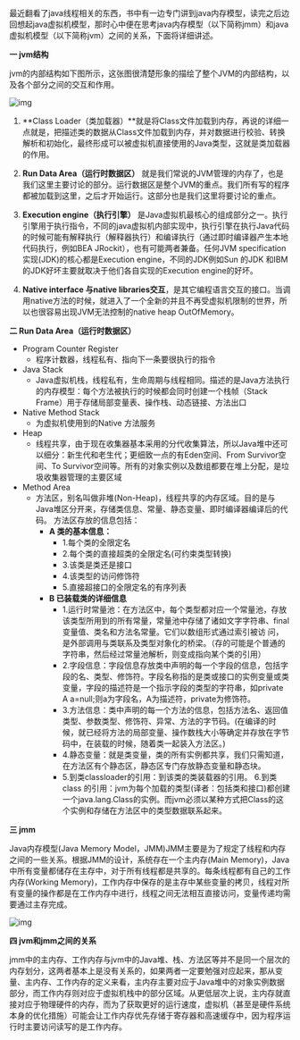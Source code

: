 最近翻看了java线程相关的东西，书中有一边专门讲到java内存模型，读完之后边回想起java虚拟机模型，那时心中便在思考java内存模型（以下简称jmm）和java虚拟机模型（以下简称jvm）之间的关系，下面将详细讲述。

**一 jvm结构**

jvm的内部结构如下图所示，这张图很清楚形象的描绘了整个JVM的内部结构，以及各个部分之间的交互和作用。

 ![img](D:\data\typora-images\image-202004211016.png)

1. **Class Loader（类加载器）**就是将Class文件加载到内存，再说的详细一点就是，把描述类的数据从Class文件加载到内存，并对数据进行校验、转换解析和初始化，最终形成可以被虚拟机直接使用的Java类型，这就是类加载器的作用。

2. **Run Data Area（运行时数据区）** 就是我们常说的JVM管理的内存了，也是我们这里主要讨论的部分。运行数据区是整个JVM的重点。我们所有写的程序都被加载到这里，之后才开始运行。这部分也是我们这里将要讨论的重点。

3. **Execution engine（执行引擎）** 是Java虚拟机最核心的组成部分之一。执行引擎用于执行指令，不同的java虚拟机内部实现中，执行引擎在执行Java代码的时候可能有解释执行（解释器执行）和编译执行（通过即时编译器产生本地代码执行，例如BEA JRockit），也有可能两者兼备。任何JVM specification实现(JDK)的核心都是Execution engine，不同的JDK例如Sun 的JDK 和IBM的JDK好坏主要就取决于他们各自实现的Execution engine的好坏。

4. **Native interface 与native libraries交互**，是其它编程语言交互的接口。当调用native方法的时候，就进入了一个全新的并且不再受虚拟机限制的世界，所以也很容易出现JVM无法控制的native heap OutOfMemory。



 **二 Run Data Area（运行时数据区）** 

* Program Counter Register
  * 程序计数器，线程私有、指向下一条要很执行的指令
* Java Stack
  * Java虚拟机栈，线程私有，生命周期与线程相同。描述的是Java方法执行的内存模型：每个方法被执行的时候都会同时创建一个栈帧（Stack Frame）用于存储局部变量表、操作栈、动态链接、方法出口
* Native Method Stack
  * 为虚拟机使用到的Native 方法服务
* Heap
  *   线程共享，由于现在收集器基本采用的分代收集算法，所以Java堆中还可以细分：新生代和老生代；更细致一点的有Eden空间、From Survivor空间、To Survivor空间等。所有的对象实例以及数组都要在堆上分配，是垃圾收集器管理的主要区域
* Method Area
  * 方法区，别名叫做非堆(Non-Heap)，线程共享的内存区域。目的是与Java堆区分开来，存储类信息、常量、静态变量、即时编译器编译后的代码。 方法区存放的信息包括：
    * **A 类的基本信息：**
      *  1.每个类的全限定名 
      * 2.每个类的直接超类的全限定名(可约束类型转换)
      *  3.该类是类还是接口
      *  4.该类型的访问修饰符 
      * 5.直接超接口的全限定名的有序列表
    * **B 已装载类的详细信息** 
      * 1.运行时常量池：在方法区中，每个类型都对应一个常量池，存放该类型所用到的所有常量，常量池中存储了诸如文字字符串、final变量值、类名和方法名常量。它们以数组形式通过索引被访 问，是外部调用与类联系及类型对象化的桥梁。（存的可能是个普通的字符串，然后经过常量池解析，则变成指向某个类的引用） 
      * 2.字段信息：字段信息存放类中声明的每一个字段的信息，包括字段的名、类型、修饰符。字段名称指的是类或接口的实例变量或类变量，字段的描述符是一个指示字段的类型的字符串，如private A a=null;则a为字段名，A为描述符，private为修饰符。
      *  3.方法信息：类中声明的每一个方法的信息，包括方法名、返回值类型、参数类型、修饰符、异常、方法的字节码。(在编译的时候，就已经将方法的局部变量、操作数栈大小等确定并存放在字节码中，在装载的时候，随着类一起装入方法区。) 
      * 4.静态变量：就是类变量，类的所有实例都共享，我们只需知道，在方法区有个静态区，静态区专门存放静态变量和静态块。 
      * 5.到类classloader的引用：到该类的类装载器的引用。 6.到类class 的引用：jvm为每个加载的类型(译者：包括类和接口)都创建一个java.lang.Class的实例。而jvm必须以某种方式把Class的这个实例和存储在方法区中的类型数据联系起来。



**三 jmm**

Java内存模型(Java Memory Model，JMM)JMM主要是为了规定了线程和内存之间的一些关系。根据JMM的设计，系统存在一个主内存(Main Memory)，Java中所有变量都储存在主存中，对于所有线程都是共享的。每条线程都有自己的工作内存(Working Memory)，工作内存中保存的是主存中某些变量的拷贝，线程对所有变量的操作都是在工作内存中进行，线程之间无法相互直接访问，变量传递均需要通过主存完成。

![img](D:\data\typora-images\image-202004211029.png)

**四 jvm和jmm之间的关系**

jmm中的主内存、工作内存与jvm中的Java堆、栈、方法区等并不是同一个层次的内存划分，这两者基本上是没有关系的，如果两者一定要勉强对应起来，那从变量、主内存、工作内存的定义来看，主内存主要对应于Java堆中的对象实例数据部分，而工作内存则对应于虚拟机栈中的部分区域。从更低层次上说，主内存就直接对应于物理硬件的内存，而为了获取更好的运行速度，虚拟机（甚至是硬件系统本身的优化措施）可能会让工作内存优先存储于寄存器和高速缓存中，因为程序运行时主要访问读写的是工作内存。